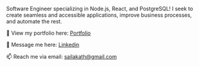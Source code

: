 Software Engineer specializing in Node.js, React, and PostgreSQL! 
I seek to create seamless and accessible applications, improve business processes, and automate the rest.


👀 View my portfolio here: [Portfolio](www.sailasantana.com)

💬 Message me here: [Linkedin](https://www.linkedin.com/in/sailasantana/)

📫 Reach me via email: [sailakath@gmail.com](mailto:sailakath@gmail.com)


